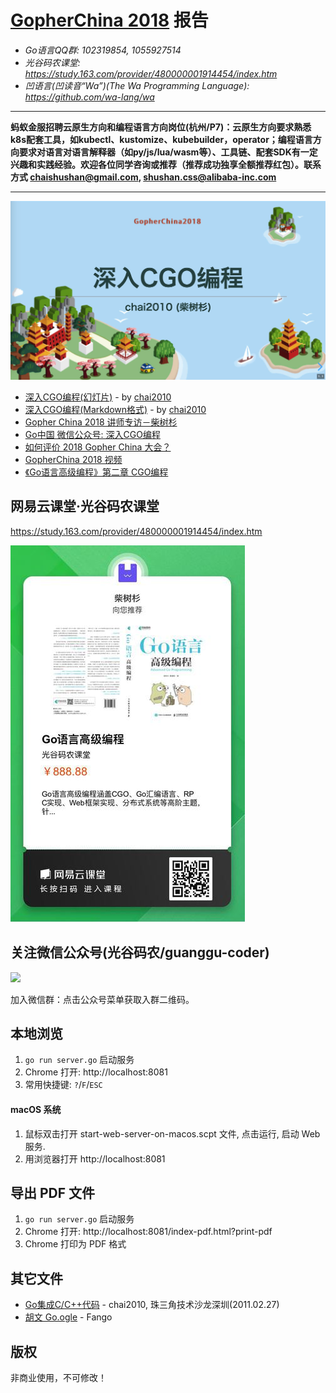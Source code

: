 # [GopherChina 2018](http://2018.gopherchina.org/) 报告

- *Go语言QQ群: 102319854, 1055927514*
- *光谷码农课堂: https://study.163.com/provider/480000001914454/index.htm*
- *凹语言(凹读音“Wa”)(The Wa Programming Language): https://github.com/wa-lang/wa*

----

**蚂蚁金服招聘云原生方向和编程语言方向岗位(杭州/P7)：云原生方向要求熟悉k8s配套工具，如kubectl、kustomize、kubebuilder，operator；编程语言方向要求对语言对语言解释器（如py/js/lua/wasm等）、工具链、配套SDK有一定兴趣和实践经验。欢迎各位同学咨询或推荐（推荐成功独享全额推荐红包）。联系方式 chaishushan@gmail.com, shushan.css@alibaba-inc.com**

----

[![](screenshot.png)](https://chai2010.github.io/gopherchina2018-cgo-talk/)

- [深入CGO编程(幻灯片)](https://chai2010.github.io/gopherchina2018-cgo-talk/) - by [chai2010](https://github.com/chai2010)
- [深入CGO编程(Markdown格式)](https://github.com/chai2010/gopherchina2018-cgo-talk/blob/master/index.md) - by [chai2010](https://github.com/chai2010)
- [Gopher China 2018 讲师专访－柴树杉](https://mp.weixin.qq.com/s/-_e5Zt4x0yYvgV4_fkxAGw)
- [Go中国 微信公众号: 深入CGO编程](https://mp.weixin.qq.com/s/Pv1bRtWA6idmootKw7EO-Q)
- [如何评价 2018 Gopher China 大会？](https://www.zhihu.com/question/272274153)
- [GopherChina 2018 视频](http://www.itdks.com/dakashuo/playback/2046)
- [《Go语言高级编程》第二章 CGO编程](https://github.com/chai2010/advanced-go-programming-book)


## 网易云课堂·光谷码农课堂

https://study.163.com/provider/480000001914454/index.htm

![](https://raw.githubusercontent.com/chai2010/advanced-go-programming-book/master/163study-go-master.jpg)

## 关注微信公众号(光谷码农/guanggu-coder)

![](https://chai2010.cn/advanced-go-programming-book/weixin-guanggu-coder-logo.png)

加入微信群：点击公众号菜单获取入群二维码。

## 本地浏览

1. `go run server.go` 启动服务
1. Chrome 打开: http://localhost:8081
1. 常用快捷键: `?`/`F`/`ESC`

#### macOS 系统

1. 鼠标双击打开 start-web-server-on-macos.scpt 文件, 点击运行, 启动 Web 服务.
1. 用浏览器打开  http://localhost:8081


## 导出 PDF 文件

1. `go run server.go` 启动服务
1. Chrome 打开: http://localhost:8081/index-pdf.html?print-pdf
1. Chrome 打印为 PDF 格式


## 其它文件

- [Go集成C/C++代码](chai2010-cgo-talk-sz-20110207.pdf) - chai2010, 珠三角技术沙龙深圳(2011.02.27)
- [胡文 Go.ogle](go.ogle.pdf) - Fango

## 版权

非商业使用，不可修改！
